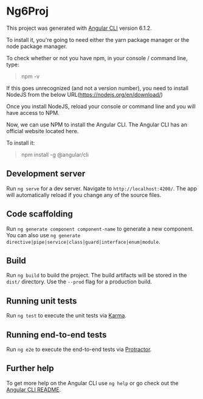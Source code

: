 # Ng6Proj

This project was generated with [Angular CLI](https://github.com/angular/angular-cli) version 6.1.2.

To install it, you're going to need either the yarn package manager or the node package manager. 

To check whether or not you have npm, in your console / command line, type:
> npm -v

If this goes unrecognized (and not a version number), you need to install NodeJS from the below URL(https://nodejs.org/en/download/)

Once you install NodeJS, reload your console or command line and you will have access to NPM.

Now, we can use NPM to install the Angular CLI. The Angular CLI has an official website located here.

To install it:
> npm install -g @angular/cli


## Development server

Run `ng serve` for a dev server. Navigate to `http://localhost:4200/`. The app will automatically reload if you change any of the source files.

## Code scaffolding

Run `ng generate component component-name` to generate a new component. You can also use `ng generate directive|pipe|service|class|guard|interface|enum|module`.

## Build

Run `ng build` to build the project. The build artifacts will be stored in the `dist/` directory. Use the `--prod` flag for a production build.

## Running unit tests

Run `ng test` to execute the unit tests via [Karma](https://karma-runner.github.io).

## Running end-to-end tests

Run `ng e2e` to execute the end-to-end tests via [Protractor](http://www.protractortest.org/).

## Further help

To get more help on the Angular CLI use `ng help` or go check out the [Angular CLI README](https://github.com/angular/angular-cli/blob/master/README.md).
